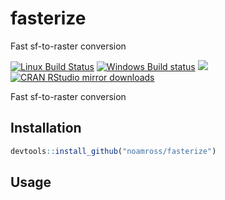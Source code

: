 


# fasterize

Fast sf-to-raster conversion

[![Linux Build Status](https://travis-ci.org/noamross/fasterize.svg?branch=master)](https://travis-ci.org/noamross/fasterize)
[![Windows Build status](https://ci.appveyor.com/api/projects/status/github/noamross/fasterize?svg=true)](https://ci.appveyor.com/project/noamross/fasterize)
[![](http://www.r-pkg.org/badges/version/fasterize)](http://www.r-pkg.org/pkg/fasterize)
[![CRAN RStudio mirror downloads](http://cranlogs.r-pkg.org/badges/fasterize)](http://www.r-pkg.org/pkg/fasterize)


Fast sf-to-raster conversion

## Installation


```r
devtools::install_github("noamross/fasterize")
```

## Usage



